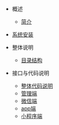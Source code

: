 - 概述
  - [简介](zh-cn/summary.md)
- [系统安装](zh-cn/quickstart.md)
 
- 整体说明
  - [目录结构](zh-cn/whole.md) 

- 接口与代码说明
  - [整体代码说明](zh-cn/code.md)
  - [管理端](zh-cn/www.md) 
  - [微信端](zh-cn/wx.md)
  - [app端](zh-cn/app.md) 
  - [小程序端](zh-cn/wxa.md) 
